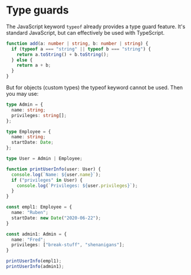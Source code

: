 # Type guards

The JavaScript keyword `typeof` already provides a type guard feature. It's standard JavaScript, but can effectively be used with TypeScript.

```ts
function add(a: number | string, b: number | string) {
  if (typeof a === "string" || typeof b === "string") {
    return a.toString() + b.toString();
  } else {
    return a + b;
  }
}
```

But for objects (custom types) the typeof keyword cannot be used. Then you may use:

```ts
type Admin = {
  name: string;
  privileges: string[];
};

type Employee = {
  name: string;
  startDate: Date;
};

type User = Admin | Employee;

function printUserInfo(user: User) {
  console.log(`Name: ${user.name}`);
  if ("privileges" in User) {
    console.log(`Privileges: ${user.privileges}`);
  }
}

const empl1: Employee = {
  name: "Ruben";
  startDate: new Date("2020-06-22");
}

const admin1: Admin = {
  name: "Fred";
  privileges: ["break-stuff", "shenanigans"];
}

printUserInfo(empl1);
printUserInfo(admin1);
```
